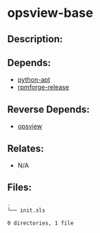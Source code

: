 # opsview-base

## Description:



## Depends:

  -  [python-apt](salt/python-apt)
  -  [rpmforge-release](salt/rpmforge-release)

## Reverse Depends:

  -  [opsview](salt/opsview)

## Relates:

  -  N/A

## Files:

```bash
.
└── init.sls

0 directories, 1 file
```
